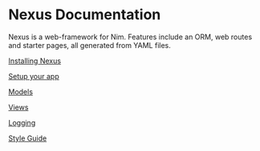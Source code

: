 Nexus Documentation
===

Nexus is a web-framework for Nim. Features include an ORM, web routes and
starter pages, all generated from YAML files.

[Installing Nexus](install.md)

[Setup your app](setup_your_app.md)

[Models](models.md)

[Views](views.md)

[Logging](logging.md)

[Style Guide](coding_style.md)

